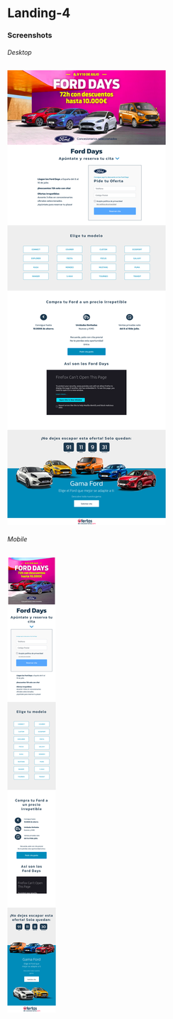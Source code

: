 # Landing-4

### Screenshots

###### Desktop
![](docs/Desktop.png)

###### Mobile
![](docs/Mobile.png)
